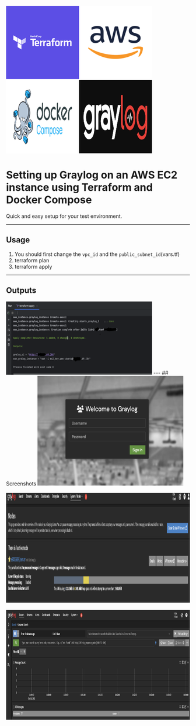 <img src="./images/terraform.png" width="200" height="200"><img src="./images/aws.png" width="200" height="200"><img src="./images/dockercompose.jpeg" width="200" height="200"><img src="./images/graylog.jpeg" width="200" height="200">

# Setting up Graylog on an AWS EC2 instance using Terraform and Docker Compose

Quick and easy setup for your test environment.

---
## Usage
1. You should first change the ```vpc_id``` and the ```public_subnet_id```(vars.tf)
2. terraform plan
3. terraform apply

---
## Outputs
<img src="./images/3.png" width="400" height="200">
---
## Screenshots
<img src="./images/2.png" width="400" height="300">
<br>
<br>
<img src="./images/1.png" width="700" height="300">
<br>
<br>
<img src="./images/4.png" width="700" height="300">